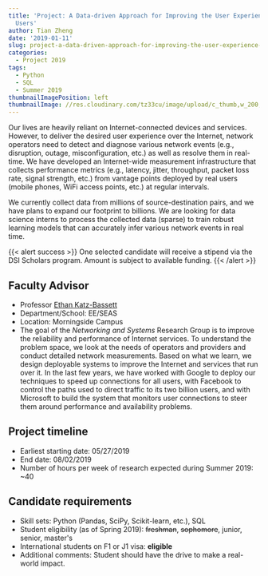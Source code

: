 ```yaml
---
title: 'Project: A Data-driven Approach for Improving the User Experience of Internet
  Users'
author: Tian Zheng
date: '2019-01-11'
slug: project-a-data-driven-approach-for-improving-the-user-experience-of-internet-users
categories:
  - Project 2019
tags:
  - Python
  - SQL
  - Summer 2019
thumbnailImagePosition: left
thumbnailImage: //res.cloudinary.com/tz33cu/image/upload/c_thumb,w_200,g_face/v1547220564/online-942410_960_720_b4rsey.jpg
---
```

Our lives are heavily reliant on Internet-connected devices and services. However, to deliver the desired user experience over the Internet, network operators need to detect and diagnose various network events (e.g., disruption, outage, misconfiguration, etc.) as well as resolve them in real-time. We have developed an Internet-wide measurement infrastructure that collects performance metrics (e.g., latency, jitter, throughput, packet loss rate, signal strength, etc.) from vantage points deployed by real users (mobile phones, WiFi access points, etc.) at regular intervals. 

<!--more-->
We currently collect data from millions of source-destination pairs, and we have plans to expand our footprint to billions. We are looking for data science interns to process the collected data (sparse) to train robust learning models that can accurately infer various network events in real time.

{{< alert success >}}
One selected candidate will receive a stipend via the DSI Scholars program. Amount is subject to available funding. 
{{< /alert >}}

## Faculty Advisor
+ Professor [Ethan Katz-Bassett](http://www.columbia.edu/~ebk2141/)
+ Department/School: EE/SEAS
+ Location: Morningside Campus
+ The goal of the *Networking and Systems* Research Group is to improve the reliability and performance of Internet services. To understand the problem space, we look at the needs of operators and providers and conduct detailed network measurements. Based on what we learn, we design deployable systems to improve the Internet and services that run over it. In the last few years, we have worked with Google to deploy our techniques to speed up connections for all users, with Facebook to control the paths used to direct traffic to its two billion users, and with Microsoft to build the system that monitors user connections to steer them around performance and availability problems.

## Project timeline
+ Earliest starting date: 05/27/2019
+ End date: 08/02/2019
+ Number of hours per week of research expected during Summer 2019: ~40

## Candidate requirements
+ Skill sets: Python (Pandas, SciPy, Scikit-learn, etc.), SQL
+ Student eligibility  (as of Spring 2019): ~~freshman~~, ~~sophomore~~, junior, senior, master's
+ International students on F1 or J1 visa: **eligible**
+ Additional comments: Student should have the drive to make a real-world impact.